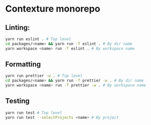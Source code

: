 # Contexture monorepo

## Linting:

```bash
yarn run eslint . # Top level
cd packages/<name> && yarn run -T eslint . # By dir name
yarn workspace <name> run -T eslint . # By workspace name
```

## Formatting

```bash
yarn run prettier -w . # Top level
cd packages/<name> && yarn run -T prettier -w . # By dir name
yarn workspace <name> run -T prettier -w . # By workspace name
```

## Testing

```bash
yarn run test # Top level
yarn run test --selectProjects <name> # By project
```
